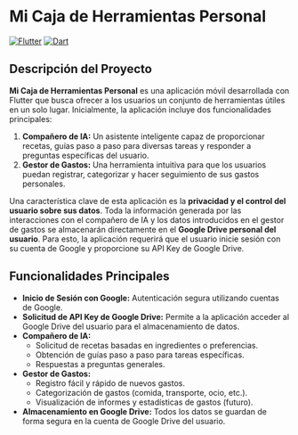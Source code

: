 # Mi Caja de Herramientas Personal

[![Flutter](https://img.shields.io/badge/Flutter-%2302569B.svg?style=flat-square&logo=flutter&logoColor=white)](https://flutter.dev/)
[![Dart](https://img.shields.io/badge/Dart-%230175C2.svg?style=flat-square&logo=dart&logoColor=white)](https://dart.dev/)
## Descripción del Proyecto

**Mi Caja de Herramientas Personal** es una aplicación móvil desarrollada con Flutter que busca ofrecer a los usuarios un conjunto de herramientas útiles en un solo lugar. Inicialmente, la aplicación incluye dos funcionalidades principales:

1.  **Compañero de IA:** Un asistente inteligente capaz de proporcionar recetas, guías paso a paso para diversas tareas y responder a preguntas específicas del usuario.
2.  **Gestor de Gastos:** Una herramienta intuitiva para que los usuarios puedan registrar, categorizar y hacer seguimiento de sus gastos personales.

Una característica clave de esta aplicación es la **privacidad y el control del usuario sobre sus datos**. Toda la información generada por las interacciones con el compañero de IA y los datos introducidos en el gestor de gastos se almacenarán directamente en el **Google Drive personal del usuario**. Para esto, la aplicación requerirá que el usuario inicie sesión con su cuenta de Google y proporcione su API Key de Google Drive.

## Funcionalidades Principales

* **Inicio de Sesión con Google:** Autenticación segura utilizando cuentas de Google.
* **Solicitud de API Key de Google Drive:** Permite a la aplicación acceder al Google Drive del usuario para el almacenamiento de datos.
* **Compañero de IA:**
    * Solicitud de recetas basadas en ingredientes o preferencias.
    * Obtención de guías paso a paso para tareas específicas.
    * Respuestas a preguntas generales.
* **Gestor de Gastos:**
    * Registro fácil y rápido de nuevos gastos.
    * Categorización de gastos (comida, transporte, ocio, etc.).
    * Visualización de informes y estadísticas de gastos (futuro).
* **Almacenamiento en Google Drive:** Todos los datos se guardan de forma segura en la cuenta de Google Drive del usuario.
